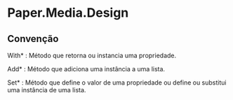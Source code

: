 Paper.Media.Design
==================

Convenção
---------

With*
:   Método que retorna ou instancia uma propriedade.

Add*
:   Método que adiciona uma instância a uma lista.

Set*
:   Método que define o valor de uma propriedade ou define ou substitui uma instância de uma lista.